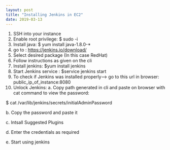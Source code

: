 ```yaml
---
layout: post
title: "Installing Jenkins in EC2"
date: 2019-03-13
---
```


1. SSH into your instance 
2. Enable root privilege: $ sudo -i
3. Install java: $ yum install java-1.8.0-*
4. go to : https://jenkins.io/download/
5.  Select desired package (In this case RedHat)
6. Follow instructions as given on the cli
7. Install jenkins: $yum install jenkins
8. Start Jenkins service : $service jenkins start
9. To check if Jenkins was installed properly-->
go to this url in browser: public_ip_of_instance:8080
10. Unlock Jenkins:
a. Copy path generated in cli and paste on browser with cat command to view the password:   

$ cat /var/lib/jenkins/secrets/initialAdminPassword  

b. Copy the password and paste it  

c. Intsall Suggested Plugins  

d. Enter the credentials as required  

e. Start using jenkins  

